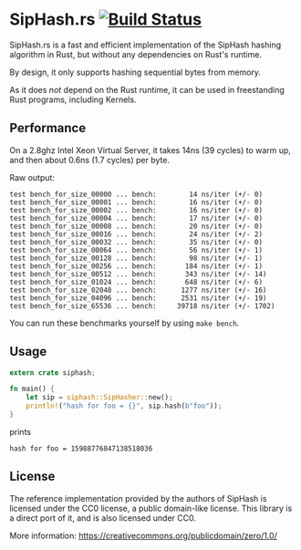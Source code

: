 # SipHash.rs [![Build Status](https://travis-ci.org/utkarshkukreti/siphash.rs.svg?branch=master)](https://travis-ci.org/utkarshkukreti/siphash.rs)

SipHash.rs is a fast and efficient implementation of the SipHash hashing
algorithm in Rust, but without any dependencies on Rust's runtime.

By design, it only supports hashing sequential bytes from memory.

As it does *not* depend on the Rust runtime, it can be used in freestanding Rust
programs, including Kernels.

## Performance

On a 2.8ghz Intel Xeon Virtual Server, it takes 14ns (39 cycles) to warm up, and
then about 0.6ns (1.7 cycles) per byte.

Raw output:

    test bench_for_size_00000 ... bench:        14 ns/iter (+/- 0)
    test bench_for_size_00001 ... bench:        16 ns/iter (+/- 0)
    test bench_for_size_00002 ... bench:        16 ns/iter (+/- 0)
    test bench_for_size_00004 ... bench:        17 ns/iter (+/- 0)
    test bench_for_size_00008 ... bench:        20 ns/iter (+/- 0)
    test bench_for_size_00016 ... bench:        24 ns/iter (+/- 2)
    test bench_for_size_00032 ... bench:        35 ns/iter (+/- 0)
    test bench_for_size_00064 ... bench:        56 ns/iter (+/- 1)
    test bench_for_size_00128 ... bench:        98 ns/iter (+/- 1)
    test bench_for_size_00256 ... bench:       184 ns/iter (+/- 1)
    test bench_for_size_00512 ... bench:       343 ns/iter (+/- 14)
    test bench_for_size_01024 ... bench:       648 ns/iter (+/- 6)
    test bench_for_size_02048 ... bench:      1277 ns/iter (+/- 16)
    test bench_for_size_04096 ... bench:      2531 ns/iter (+/- 19)
    test bench_for_size_65536 ... bench:     39718 ns/iter (+/- 1702)

You can run these benchmarks yourself by using `make bench`.

## Usage

```rust
extern crate siphash;

fn main() {
    let sip = siphash::SipHasher::new();
    println!("hash for foo = {}", sip.hash(b"foo"));
}
```

prints

```
hash for foo = 15988776847138518036
```

## License

The reference implementation provided by the authors of SipHash is
licensed under the CC0 license, a public domain-like license. This library is
a direct port of it, and is also licensed under CC0.

More information: https://creativecommons.org/publicdomain/zero/1.0/
